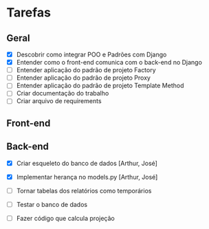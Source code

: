 # Tarefas

## Geral
- [X] Descobrir como integrar POO e Padrões com Django
- [X] Entender como o front-end comunica com o back-end no Django
- [ ] Entender aplicação do padrão de projeto Factory
- [ ] Entender aplicação do padrão de projeto Proxy
- [ ] Entender aplicação do padrão de projeto Template Method
- [ ] Criar documentação do trabalho
- [ ] Criar arquivo de requirements
  
## Front-end

## Back-end
- [X] Criar esqueleto do banco de dados [Arthur, José]
- [X] Implementar herança no models.py [Arthur, José]
- [ ] Tornar tabelas dos relatórios como temporários
- [ ] Testar o banco de dados
- [ ] Fazer código que calcula projeção

